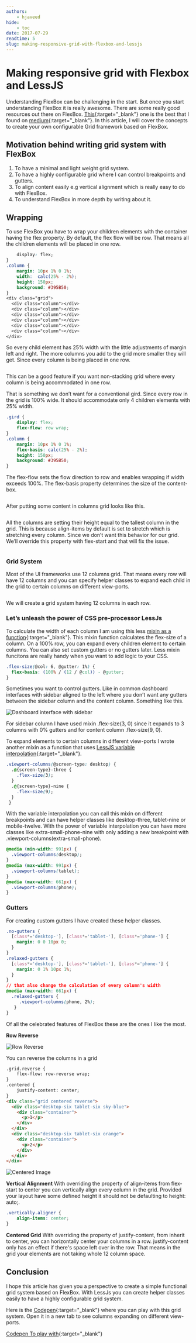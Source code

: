 ```yaml
---
authors:
    - hjaveed
hide:
    - toc
date: 2017-07-29
readtime: 5
slug: making-responsive-grid-with-flexbox-and-lessjs
---
```


# Making responsive grid with Flexbox and LessJS

Understanding FlexBox can be challenging in the start. But once you start understanding FlexBox it is really awesome. There are some really good resources out there on FlexBox. [This](https://www.freecodecamp.org/news/an-animated-guide-to-flexbox-d280cf6afc35){:target="_blank"} one is the best that I found on [medium](https://www.freecodecamp.org/news/an-animated-guide-to-flexbox-d280cf6afc35){:target="_blank"}. In this article, I will cover the concepts to create your own configurable Grid framework based on FlexBox.
<!-- more -->



## Motivation behind writing grid system with FlexBox
1. To have a minimal and light weight grid system.
2. To have a highly configurable grid where I can control breakpoints and gutters.
3. To align content easily e.g vertical alignment which is really easy to do with FlexBox.
4. To understand FlexBox in more depth by writing about it.

## Wrapping
To use FlexBox you have to wrap your children elements with the container having the flex property. By default, the flex flow will be row. That means all the children elements will be placed in one row.

```css
    display: flex;
}
.column {
    margin: 10px 1% 0 1%;
    width:  calc(25% - 2%);
    height: 150px;
    background: #395B50;
}
<div class="grid">
  <div class="column"></div>
  <div class="column"></div>
  <div class="column"></div>
  <div class="column"></div>
  <div class="column"></div>
  <div class="column"></div>
</div>
```

So every child element has 25% width with the little adjustments of margin left and right. The more columns you add to the grid more smaller they will get. Since every column is being placed in one row.


<img src="https://miro.medium.com/v2/resize:fit:1400/format:webp/1*4o352eZzpPBWjtNrvg4zeQ.png" title="" alt="" data-align="center">

This can be a good feature if you want non-stacking grid where every column is being accommodated in one row.

That is something we don’t want for a conventional gird. Since every row in the grid is 100% wide. It should accommodate only 4 children elements with 25% width.

```css
.gird {
    display: flex;
    flex-flow: row wrap;
}
.column {
    margin: 10px 1% 0 1%;
    flex-basis: calc(25% - 2%);
    height: 150px;
    background: #395B50;
}
```

The flex-flow sets the flow direction to row and enables wrapping if width exceeds 100%. The flex-basis property determines the size of the content-box.


<img src="https://miro.medium.com/v2/resize:fit:1400/format:webp/1*_rioZJsU9ej8PK1o0Ttfqw.png" title="" alt="" data-align="center">

After putting some content in columns grid looks like this.


<img src="https://miro.medium.com/v2/resize:fit:1400/format:webp/1*ziMARn48PtwF9wL_-sXpUw.png" title="" alt="" data-align="center">

All the columns are setting their height equal to the tallest column in the grid. This is because align-items by default is set to stretch which is stretching every column. Since we don’t want this behavior for our grid. We’ll override this property with flex-start and that will fix the issue.


<img src="https://miro.medium.com/v2/resize:fit:1400/format:webp/1*6SXR_cTbRHWakVappw.png" title="" alt="" data-align="center">

### Grid System
Most of the UI frameworks use 12 columns grid. That means every row will have 12 columns and you can specify helper classes to expand each child in the grid to certain columns on different view-ports.


<img src="https://miro.medium.com/v2/resize:fit:1400/format:webp/1*INiPtPIy0Lt2Ka4k2WqqkQ.png" title="" alt="" data-align="center">

We will create a grid system having 12 columns in each row.

### Let’s unleash the power of CSS pre-processor LessJs

To calculate the width of each column I am using this less [mixin as a function](https://lesscss.org/features/#mixins-as-functions-feature){:target="_blank"}. This mixin function calculates the flex-size of a column. On a 100% row, you can expand every children element to certain columns. You can also set custom gutters or no gutters later. Less mixin funcitons are really handy when you want to add logic to your CSS.

```css
.flex-size(@col: 6, @gutter: 1%) {
  flex-basis: (100% / (12 / @col)) - @gutter;
}
```
Sometimes you want to control gutters. Like in common dashboard interfaces with sidebar aligned to the left where you don’t want any gutters between the sidebar column and the content column. Something like this.

<img src="https://miro.medium.com/v2/resize:fit:1400/format:webp/1*-6AEfe_a6UoqR5RGSzgdpQ.png" alt="Dashboard interface with sidebar" style="display: block; margin: 0 auto;">

For sidebar column I have used mixin .flex-size(3, 0) since it expands to 3 columns with 0% gutters and for content column .flex-size(9, 0).

To expand elements to certain columns in different view-ports I wrote another mixin as a function that uses [LessJS variable interpolation](https://lesscss.org/features/#variables-feature-variable-interpolation){:target="_blank"}.

```css
.viewport-columns(@screen-type: desktop) {
  .@{screen-type}-three {
    .flex-size(3);
  }
  .@{screen-type}-nine {
    .flex-size(9);
  }
 }
```

With the variable interpolation you can call this mixin on different breakpoints and can have helper classes like desktop-three, tablet-nine or mobile-twelve. With the power of variable interpolation you can have more classes like extra-small-phone-nine with only adding a new breakpoint with .viewport-columns(extra-small-phone).

```css
@media (min-width: 991px) {
  .viewport-columns(desktop);
}
@media (max-width: 991px) {
  .viewport-columns(tablet);
}
@media (max-width: 661px) {
  .viewport-columns(phone);
}
```

### Gutters
For creating custom gutters I have created these helper classes.

```css
.no-gutters {
  [class*='desktop-'], [class*='tablet-'], [class*='phone-'] {
    margin: 0 0 10px 0;
  }
}
.relaxed-gutters {
  [class*='desktop-'], [class*='tablet-'], [class*='phone-'] {
    margin: 0 1% 10px 1%;
  }
}
// that also change the calculation of every column's width
@media (max-width: 661px) {
  .relaxed-gutters {
     .viewport-columns(phone, 2%);
   }
}
```

Of all the celebrated features of FlexBox these are the ones I like the most.

**Row Reverse**

<img src="https://miro.medium.com/v2/resize:fit:1400/format:webp/1*WWq2YdVBcgF_Zorly_O-Iw.png" alt="Row Reverse" style="display: block; margin-left: auto; margin-right: auto;">

You can reverse the columns in a grid

```html
.grid.reverse {
    flex-flow: row-reverse wrap;
}
.centered {
    justify-content: center;
}
<div class="grid centered reverse">
  <div class="desktop-six tablet-six sky-blue">
    <div class="container">
      <p>1</p>
    </div>
  </div>
  <div class="desktop-six tablet-six orange">
    <div class="container">
      <p>2</p>
    </div>
  </div>
</div>
```

<img src="https://miro.medium.com/v2/resize:fit:1400/format:webp/1*u18kNvuJ-G6HQg51BwQlCw.png" alt="Centered Image" style="display: block; margin-left: auto; margin-right: auto;">

**Vertical Alignment**
With overriding the property of align-items from flex-start to center you can vertically align every column in the grid. Provided your layout have some defined height it should not be defaulting to height: auto;.

```css
.vertically.aligner {
    align-items: center;
}
```

**Centered Grid**
With overriding the property of justify-content, from inherit to center, you can horizontally center your columns in a row. justify-content only has an effect if there's space left over in the row. That means in the grid your elements are not taking whole 12 column space.

## Conclusion

I hope this article has given you a perspective to create a simple functional grid system based on FlexBox. With LessJs you can create helper classes easily to have a highly configurable grid system.

Here is the [Codepen](https://codepen.io/hjaveed/embed/awYjpB?){:target="_blank"} where you can play with this grid system. Open it in a new tab to see columns expanding on different view-ports.

[Codepen To play with](https://codepen.io/hjaveed/embed/awYjpB?){:target="_blank"}

